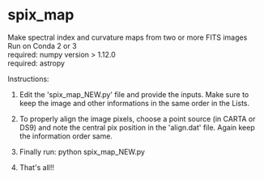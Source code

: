 # spix_map
Make spectral index and curvature maps from two or more FITS images \
Run on Conda 2 or 3 \
required: numpy version > 1.12.0 \
required: astropy 

Instructions:
1. Edit the 'spix_map_NEW.py' file and provide the inputs. Make sure to keep the image and other informations in the same order in the Lists.

2. To properly align the image pixels, choose a point source (in CARTA or DS9) and note the central pix position in the 'align.dat' file. Again keep the information order same.

3. Finally run: python spix_map_NEW.py

4. That's all!!
